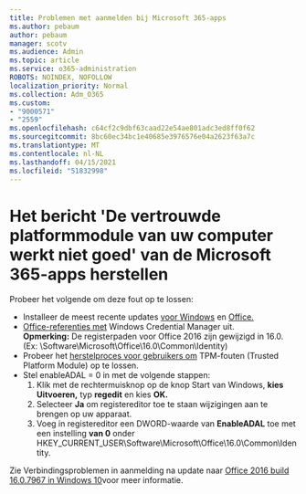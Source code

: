 ```yaml
---
title: Problemen met aanmelden bij Microsoft 365-apps
ms.author: pebaum
author: pebaum
manager: scotv
ms.audience: Admin
ms.topic: article
ms.service: o365-administration
ROBOTS: NOINDEX, NOFOLLOW
localization_priority: Normal
ms.collection: Adm_O365
ms.custom:
- "9000571"
- "2559"
ms.openlocfilehash: c64cf2c9dbf63caad22e54ae801adc3ed8ff0f62
ms.sourcegitcommit: 8bc60ec34bc1e40685e3976576e04a2623f63a7c
ms.translationtype: MT
ms.contentlocale: nl-NL
ms.lasthandoff: 04/15/2021
ms.locfileid: "51832998"
---
```

# <a name="fixing-the-microsoft-365-apps-your-computers-trusted-platform-module-is-not-functioning-properly-message"></a>Het bericht 'De vertrouwde platformmodule van uw computer werkt niet goed' van de Microsoft 365-apps herstellen

Probeer het volgende om deze fout op te lossen:

- Installeer de meest recente updates [voor Windows](https://support.microsoft.com/help/4027667/windows-10-update) en [Office.](https://support.office.com/article/update-office-and-your-computer-with-microsoft-update-2ab296f3-7f03-43a2-8e50-46de917611c5)
- [Office-referenties met](https://docs.microsoft.com/office/troubleshoot/office-suite-issues/another-account-already-signed-in#step-4-clear-cached-credentials-on-the-computer) Windows Credential Manager uit.<br/>
    **Opmerking:** De registerpaden voor Office 2016 zijn gewijzigd in 16.0. (Ex: \Software\Microsoft\Office\16.0\Common\Identity\)
- Probeer het [herstelproces voor gebruikers om](https://docs.microsoft.com/office365/troubleshoot/administration/connection-issue-when-sign-in-office-2016#symptom-2) TPM-fouten (Trusted Platform Module) op te lossen.
- Stel enableADAL = 0 in met de volgende stappen:  
    1. Klik met de rechtermuisknop op de knop Start van Windows, **kies Uitvoeren,** typ **regedit** en kies **OK.**
    2. Selecteer **Ja** om registereditor toe te staan wijzigingen aan te brengen op uw apparaat.
    3. Voeg in registereditor een DWORD-waarde van **EnableADAL** toe met een instelling **van 0** onder HKEY_CURRENT_USER\Software\Microsoft\Office\16.0\Common\Identity.

Zie Verbindingsproblemen in aanmelding na update naar [Office 2016 build 16.0.7967 in Windows 10](https://docs.microsoft.com/office365/troubleshoot/administration/connection-issue-when-sign-in-office-2016)voor meer informatie.